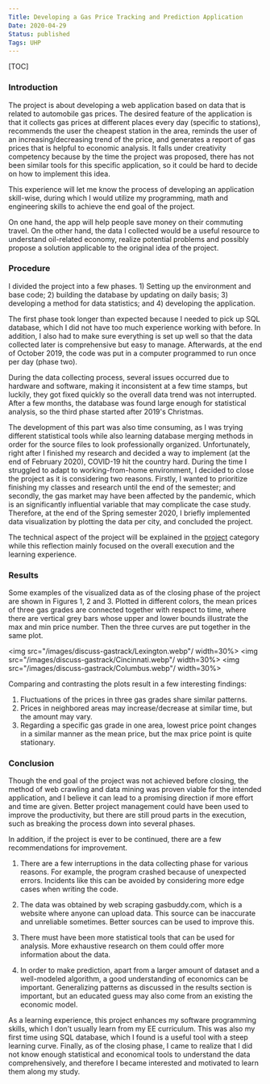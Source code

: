 ```yaml
---
Title: Developing a Gas Price Tracking and Prediction Application
Date: 2020-04-29
Status: published
Tags: UHP
---
```

[TOC]

### Introduction

The project is about developing a web application based on data that is related to automobile gas prices. The desired feature of the application is that it collects gas prices at different places every day (specific to stations), recommends the user the cheapest station in the area, reminds the user of an increasing/decreasing trend of the price, and generates a report of gas prices that is helpful to economic analysis. It falls under creativity competency because by the time the project was proposed, there has not been similar tools for this specific application, so it could be hard to decide on how to implement this idea. 

This experience will let me know the process of developing an application skill-wise, during which I would utilize my programming, math and engineering skills to achieve the end goal of the project.

On one hand, the app will help people save money on their commuting travel. On the other hand, the data I collected would be a useful resource to understand oil-related economy, realize potential problems and possibly propose a solution applicable to the original idea of the project.

### Procedure
I divided the project into a few phases. 1) Setting up the environment and base code; 2) building the database by updating on daily basis; 3) developing a method for data statistics; and 4) developing the application. 

The first phase took longer than expected because I needed to pick up SQL database, which I did not have too much experience working with before. In addition, I also had to make sure everything is set up well so that the data collected later is comprehensive but easy to manage. Afterwards, at the end of October 2019, the code was put in a computer programmed to run once per day (phase two).

During the data collecting process, several issues occurred due to hardware and software, making it inconsistent at a few time stamps, but luckily, they got fixed quickly so the overall data trend was not interrupted. After a few months, the database was found large enough for statistical analysis, so the third phase started after 2019's Christmas.

The development of this part was also time consuming, as I was trying different statistical tools while also learning database merging methods in order for the source files to look professionally organized. Unfortunately, right after I finished my research and decided a way to implement (at the end of February 2020), COVID-19 hit the country hard. During the time I struggled to adapt to working-from-home environment, I decided to close the project as it is considering two reasons. Firstly, I wanted to prioritize finishing my classes and research until the end of the semester; and secondly, the gas market may have been affected by the pandemic, which is an significantly influential variable that may complicate the case study. Therefore, at the end of the Spring semester 2020, I briefly implemented data visualization by plotting the data per city, and concluded the project.

The technical aspect of the project will be explained in the [project](https://liu2z2.github.io/tags#project-ref) category while this reflection mainly focused on the overall execution and the learning experience. 

### Results
Some examples of the visualized data as of the closing phase of the project are shown in Figures 1, 2 and 3. Plotted in different colors, the mean prices of three gas grades are connected together with respect to time, where there are vertical grey bars whose upper and lower bounds illustrate the max and min price number. Then the three curves are put together in the same plot. 

<img src="/images/discuss-gastrack/Lexington.webp"/ width=30%>
<img src="/images/discuss-gastrack/Cincinnati.webp"/ width=30%>
<img src="/images/discuss-gastrack/Columbus.webp"/ width=30%>

Comparing and contrasting the plots result in a few interesting findings:

1. Fluctuations of the prices in three gas grades share similar patterns.
2. Prices in neighbored areas may increase/decrease at similar time, but the amount may vary.
3. Regarding a specific gas grade in one area, lowest price point changes in a similar manner as the mean price, but the max price point is quite stationary.

### Conclusion

Though the end goal of the project was not achieved before closing, the method of web crawling and data mining was proven viable for the intended application, and I believe it can lead to a promising direction if more effort and time are given. Better project management could have been used to improve the productivity, but there are still proud parts in the execution, such as breaking the process down into several phases. 

In addition, if the project is ever to be continued, there are a few recommendations for improvement.

1.  There are a few interruptions in the data collecting phase for various reasons. For example, the program crashed because of unexpected errors. Incidents like this can be avoided by considering more edge cases when writing the code.

2.  The data was obtained by web scraping gasbuddy.com, which is a website where anyone can upload data. This source can be inaccurate and unreliable sometimes. Better sources can be used to improve this.

3.  There must have been more statistical tools that can be used for analysis. More exhaustive research on them could offer more information about the data.

4.  In order to make prediction, apart from a larger amount of dataset and a well-modeled algorithm, a good understanding of economics can be important. Generalizing patterns as discussed in the results section is important, but an educated guess may also come from an existing the economic model.


As a learning experience, this project enhances my software programming skills, which I don't usually learn from my EE curriculum. This was also my first time using SQL database, which I found is a useful tool with a steep learning curve. Finally, as of the closing phase, I came to realize that I did not know enough statistical and economical tools to understand the data comprehensively, and therefore I became interested and motivated to learn them along my study.